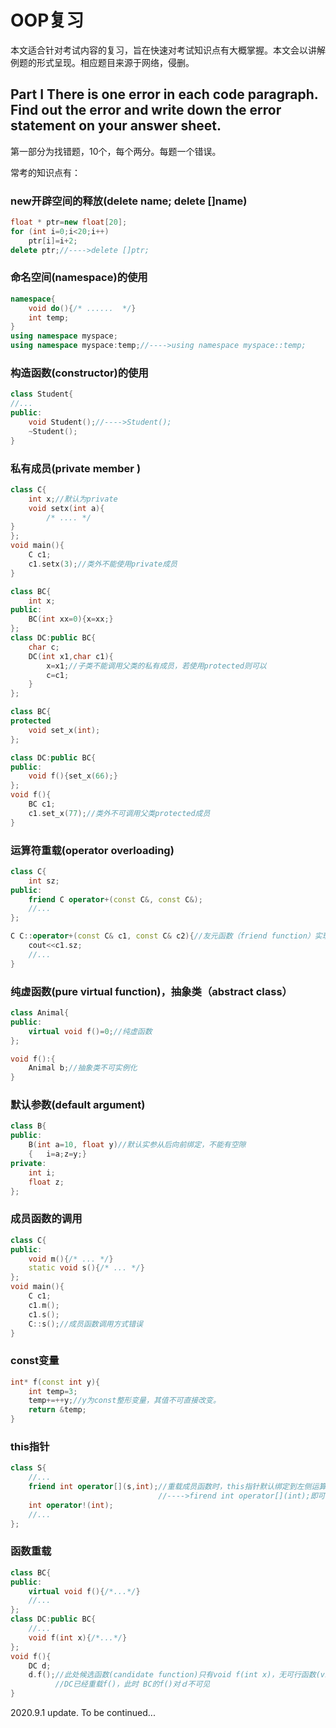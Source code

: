 # OOP复习

本文适合针对考试内容的复习，旨在快速对考试知识点有大概掌握。本文会以讲解例题的形式呈现。相应题目来源于网络，侵删。

## Part I  There is one error in each code paragraph. Find out the error and write down the error statement on your answer sheet.

第一部分为找错题，10个，每个两分。每题一个错误。

常考的知识点有：

### new开辟空间的释放(delete name; delete []name)

```c++
float * ptr=new float[20];
for (int i=0;i<20;i++)
    ptr[i]=i+2;
delete ptr;//---->delete []ptr;
```

### 命名空间(namespace)的使用

```c++
namespace{
    void do(){/* ......  */}
    int temp;
}
using namespace myspace;
using namespace myspace:temp;//---->using namespace myspace::temp;
```

### 构造函数(constructor)的使用

```c++
class Student{
//...
public:
    void Student();//---->Student();
    ~Student();
}
```

### 私有成员(private member )

```c++
class C{
    int x;//默认为private
    void setx(int a){
        /* .... */
}
};
void main(){
    C c1;
    c1.setx(3);//类外不能使用private成员
}
```
```c++
class BC{
    int x;
public:
    BC(int xx=0){x=xx;}
};
class DC:public BC{
	char c;
    DC(int x1,char c1){
    	x=x1;//子类不能调用父类的私有成员，若使用protected则可以
        c=c1;
	}
};
```

```c++
class BC{
protected
    void set_x(int);
};

class DC:public BC{
public:
    void f(){set_x(66);}
};
void f(){
    BC c1;
    c1.set_x(77);//类外不可调用父类protected成员
}
```



### 运算符重载(operator overloading)

```c++
class C{
	int sz;
public:
    friend C operator+(const C&, const C&);
    //...
};

C C::operator+(const C& c1, const C& c2){//友元函数（friend function）实现时不需要 "类名::"
    cout<<c1.sz;
    //...
}
```

### 纯虚函数(pure virtual function)，抽象类（abstract class）

```c++
class Animal{
public:
    virtual void f()=0;//纯虚函数
};

void f():{
    Animal b;//抽象类不可实例化
}
```

### 默认参数(default argument)

```c++
class B{
public:
    B(int a=10, float y)//默认实参从后向前绑定，不能有空隙
    {	i=a;z=y;}
private:
    int i;
    float z;
};
```

### 成员函数的调用

```c++
class C{
public:
    void m(){/* ... */}
    static void s(){/* ... */}  
};
void main(){
    C c1;
    c1.m();
    c1.s();
    C::s();//成员函数调用方式错误
}
```

### const变量

```c++
int* f(const int y){
    int temp=3;
    temp+=++y;//y为const整形变量，其值不可直接改变。
    return &temp;
}
```

### this指针

```c++
class S{
    //...
    friend int operator[](s,int);//重载成员函数时，this指针默认绑定到左侧运算对象
    							 //---->firend int operator[](int);即可
    int operator!(int);
    //...
};
```



### 函数重载

```c++
class BC{
public:
    virtual void f(){/*...*/}
    //...
};
class DC:public BC{
	//...
    void f(int x){/*...*/}
};
void f(){
    DC d;
    d.f();//此处候选函数(candidate function)只有void f(int x)，无可行函数(viabal funtion)
    	  //DC已经重载f()，此时 BC的f()对ｄ不可见
}
```



2020.9.1 update. To be continued...	